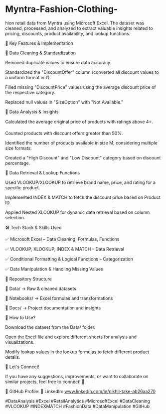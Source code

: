 # Myntra-Fashion-Clothing-
hion retail data from Myntra using Microsoft Excel. The dataset was cleaned, processed, and analyzed to extract valuable insights related to pricing, discounts, product availability, and lookup functions.

📌 Key Features & Implementation

🔹 Data Cleaning & Standardization

Removed duplicate values to ensure data accuracy.

Standardized the "DiscountOffer" column (converted all discount values to a uniform format in ₹).

Filled missing "DiscountPrice" values using the average discount price of the respective category.

Replaced null values in "SizeOption" with "Not Available."

🔹 Data Analysis & Insights

Calculated the average original price of products with ratings above 4⭐.

Counted products with discount offers greater than 50%.

Identified the number of products available in size M, considering multiple size formats.

Created a "High Discount" and "Low Discount" category based on discount percentage.

🔹 Data Retrieval & Lookup Functions

Used VLOOKUP/XLOOKUP to retrieve brand name, price, and rating for a specific product.

Implemented INDEX & MATCH to fetch the discount price based on Product ID.

Applied Nested XLOOKUP for dynamic data retrieval based on column selection.

🛠 Tech Stack & Skills Used

✅ Microsoft Excel – Data Cleaning, Formulas, Functions

✅ VLOOKUP, XLOOKUP, INDEX & MATCH – Data Retrieval

✅ Conditional Formatting & Logical Functions – Categorization

✅ Data Manipulation & Handling Missing Values

📂 Repository Structure

📁 Data/ → Raw & cleaned datasets

📁 Notebooks/ → Excel formulas and transformations

📁 Docs/ → Project documentation and insights

🚀 How to Use?

Download the dataset from the Data/ folder.

Open the Excel file and explore different sheets for analysis and visualizations.

Modify lookup values in the lookup formulas to fetch different product details.

📢 Let's Connect!

If you have any suggestions, improvements, or want to collaborate on similar projects, feel free to connect! 🚀

🔗 GitHub Profile: 
🔗 LinkedIn: www.linkedin.com/in/nikhil-take-ab26aa270


#DataAnalysis #Excel #RetailAnalytics #MicrosoftExcel #DataCleaning #VLOOKUP #INDEXMATCH #FashionData #DataManipulation #GitHub
